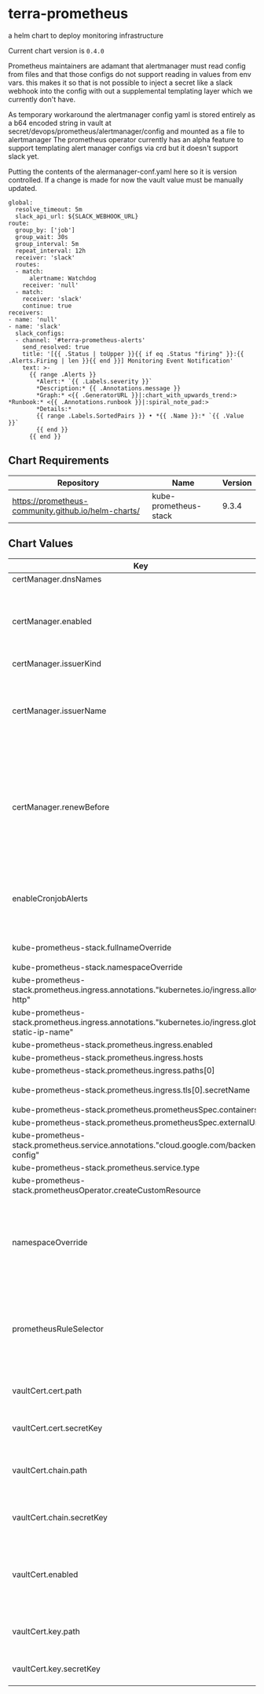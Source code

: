 terra-prometheus
================
a helm chart to deploy monitoring infrastructure

Current chart version is `0.4.0`

Prometheus maintainers are adamant that alertmanager must read config from files
and that those configs do not support reading in values from env vars.
this makes it so that is not possible to inject a secret like a slack webhook
into the config with out a supplemental templating layer which we currently don't have.

As temporary workaround the alertmanager config yaml is stored
entirely as a b64 encoded string in vault at secret/devops/prometheus/alertmanager/config
and mounted as a file to alertmanager
The prometheus operator currently has an alpha feature to support templating alert manager 
configs via crd but it doesn't support slack yet. 

Putting the contents of the alermanager-conf.yaml here so it is version controlled. 
If a change is made for now the vault value must be manually updated.
```
global:
  resolve_timeout: 5m
  slack_api_url: ${SLACK_WEBHOOK_URL}
route:
  group_by: ['job']
  group_wait: 30s
  group_interval: 5m
  repeat_interval: 12h
  receiver: 'slack'
  routes:
  - match:
      alertname: Watchdog
    receiver: 'null'
  - match:
    receiver: 'slack'
    continue: true
receivers:
- name: 'null'
- name: 'slack'
  slack_configs:
  - channel: '#terra-prometheus-alerts'
    send_resolved: true
    title: '[{{ .Status | toUpper }}{{ if eq .Status "firing" }}:{{ .Alerts.Firing | len }}{{ end }}] Monitoring Event Notification'
    text: >-
      {{ range .Alerts }}
        *Alert:* `{{ .Labels.severity }}`
        *Description:* {{ .Annotations.message }}
        *Graph:* <{{ .GeneratorURL }}|:chart_with_upwards_trend:> *Runbook:* <{{ .Annotations.runbook }}|:spiral_note_pad:>
        *Details:*
        {{ range .Labels.SortedPairs }} • *{{ .Name }}:* `{{ .Value }}`
        {{ end }}
      {{ end }}
```

## Chart Requirements

| Repository | Name | Version |
|------------|------|---------|
| https://prometheus-community.github.io/helm-charts/ | kube-prometheus-stack | 9.3.4 |

## Chart Values

| Key | Type | Default | Description |
|-----|------|---------|-------------|
| certManager.dnsNames | list | `[]` |  |
| certManager.enabled | bool | `false` | (bool) Use tls credentials generated by cert-manager via lets encrypt |
| certManager.issuerKind | string | `"ClusterIssuer"` |  |
| certManager.issuerName | string | `"cert-manager-letsencrypt-prod"` | (string) Name of the Issuer or ClusterIssuer resource that will be used to obtain the tls certificate |
| certManager.renewBefore | string | `"720h"` | (string) Time before expiration when cert-manager will auto renew tls. Default is 30 days. Must be specified in hours |
| enableCronjobAlerts | bool | `true` | (bool) flag to disable alerting on failed cronjob runs in a terra environment. |
| kube-prometheus-stack.fullnameOverride | string | `"terra-prometheus-operator"` |  |
| kube-prometheus-stack.namespaceOverride | string | `""` |  |
| kube-prometheus-stack.prometheus.ingress.annotations."kubernetes.io/ingress.allow-http" | string | `"false"` |  |
| kube-prometheus-stack.prometheus.ingress.annotations."kubernetes.io/ingress.global-static-ip-name" | string | `nil` |  |
| kube-prometheus-stack.prometheus.ingress.enabled | bool | `true` |  |
| kube-prometheus-stack.prometheus.ingress.hosts | list | `[]` |  |
| kube-prometheus-stack.prometheus.ingress.paths[0] | string | `"/*"` |  |
| kube-prometheus-stack.prometheus.ingress.tls[0].secretName | string | `"terra-prometheus-cert"` |  |
| kube-prometheus-stack.prometheus.prometheusSpec.containers | string | `nil` |  |
| kube-prometheus-stack.prometheus.prometheusSpec.externalUrl | string | `nil` |  |
| kube-prometheus-stack.prometheus.service.annotations."cloud.google.com/backend-config" | string | `nil` |  |
| kube-prometheus-stack.prometheus.service.type | string | `"NodePort"` |  |
| kube-prometheus-stack.prometheusOperator.createCustomResource | bool | `false` |  |
| namespaceOverride | string | `""` | (string) enables installing to monitoring namespace when deployed as dependency via argoCd |
| prometheusRuleSelector | string | `"prometheus-operator"` | (string) used to create a label that prometheus selcts to determine which rules to alert on |
| vaultCert.cert.path | string | `nil` | Path to secret containing .crt |
| vaultCert.cert.secretKey | string | `nil` | Key in secret containing .crt |
| vaultCert.chain.path | string | `nil` | Path to secret containing intermediate .crt |
| vaultCert.chain.secretKey | string | `nil` | Key in secret containing intermediate .crt |
| vaultCert.enabled | bool | `false` | Enable to sync certificate secret from Vault with secrets-manager |
| vaultCert.key.path | string | `nil` | Path to secret containing .key |
| vaultCert.key.secretKey | string | `nil` | Key in secret containing .key |

